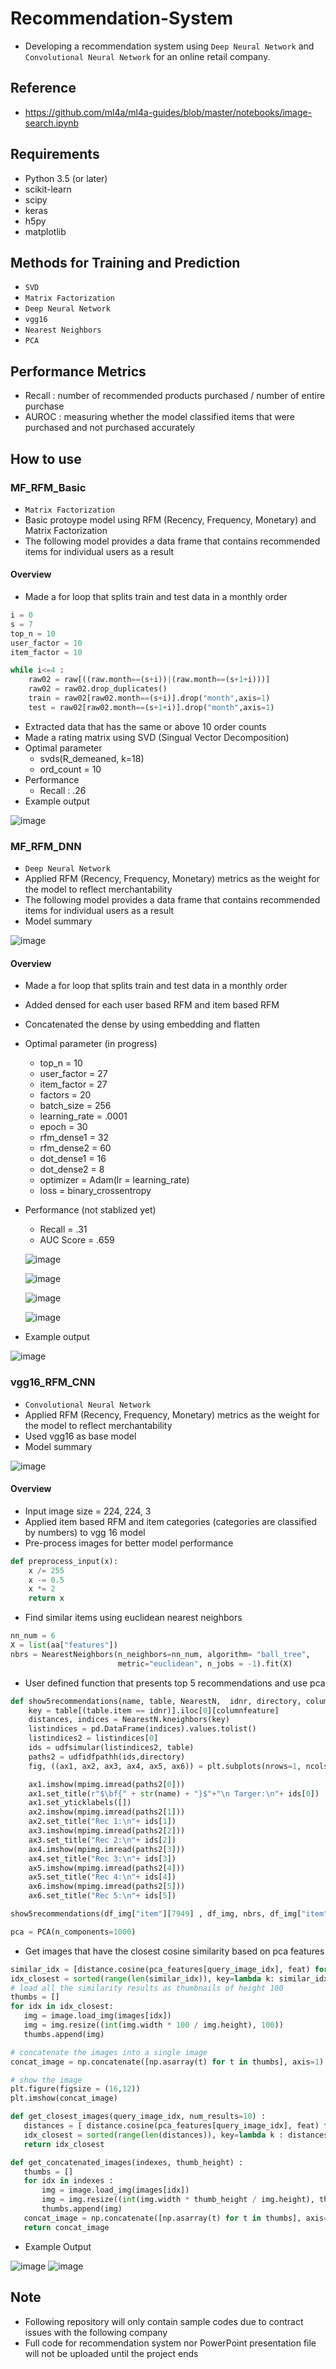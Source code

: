 # Recommendation-System
* Developing a recommendation system using ```Deep Neural Network``` and ```Convolutional Neural Network``` for an online retail company.
## Reference
* https://github.com/ml4a/ml4a-guides/blob/master/notebooks/image-search.ipynb
## Requirements
* Python 3.5 (or later)
* scikit-learn
* scipy
* keras
* h5py
* matplotlib
## Methods for Training and Prediction
* `SVD`
* `Matrix Factorization`
* `Deep Neural Network`
* `vgg16`
* `Nearest Neighbors`
* `PCA`
## Performance Metrics
* Recall : number of recommended products purchased / number of entire purchase
* AUROC : measuring whether the model classified items that were purchased and not purchased accurately
## How to use
### MF_RFM_Basic
* `Matrix Factorization`
* Basic protoype model using RFM (Recency, Frequency, Monetary) and Matrix Factorization
* The following model provides a data frame that contains recommended items for individual users as a result
#### Overview
* Made a for loop that splits train and test data in a monthly order
```python
i = 0 
s = 7
top_n = 10
user_factor = 10
item_factor = 10

while i<=4 :
    raw02 = raw[((raw.month==(s+i))|(raw.month==(s+1+i)))]
    raw02 = raw02.drop_duplicates()
    train = raw02[raw02.month==(s+i)].drop("month",axis=1)
    test = raw02[raw02.month==(s+1+i)].drop("month",axis=1)
```
* Extracted data that has the same or above 10 order counts
* Made a rating matrix using SVD (Singual Vector Decomposition)
* Optimal parameter
  * svds(R_demeaned, k=18)
  * ord_count = 10
* Performance
  * Recall : .26
* Example output


![image](https://user-images.githubusercontent.com/42960718/53979279-b4526a80-4150-11e9-9ed3-01a2d2704744.png)

### MF_RFM_DNN
* `Deep Neural Network`
* Applied RFM (Recency, Frequency, Monetary) metrics as the weight for the model to reflect merchantability
* The following model provides a data frame that contains recommended items for individual users as a result
* Model summary




![image](https://user-images.githubusercontent.com/42960718/53905608-50666e00-408c-11e9-90bb-ec7cbd1166e0.png)

#### Overview
* Made a for loop that splits train and test data in a monthly order
* Added densed for each user based RFM and item based RFM
* Concatenated the dense by using embedding and flatten
* Optimal parameter (in progress)
  * top_n = 10 
  * user_factor = 27
  * item_factor = 27
  * factors = 20
  * batch_size = 256
  * learning_rate = .0001
  * epoch = 30
  * rfm_dense1 = 32
  * rfm_dense2 = 60
  * dot_dense1 = 16
  * dot_dense2 = 8
  * optimizer = Adam(lr = learning_rate)
  * loss = binary_crossentropy 
* Performance (not stablized yet)
  * Recall = .31
  * AUC Score = .659
  
  
  ![image](https://user-images.githubusercontent.com/42960718/53905266-77707000-408b-11e9-8ff5-82809e747f8d.png)
  
  
  ![image](https://user-images.githubusercontent.com/42960718/53905287-83f4c880-408b-11e9-8075-9ac1921b1819.png)
  

  ![image](https://user-images.githubusercontent.com/42960718/53942026-11bccc00-40fd-11e9-8c06-0a39eb8327fc.png)


  ![image](https://user-images.githubusercontent.com/42960718/53942066-31ec8b00-40fd-11e9-9577-9c4672ef76a5.png)


* Example output


![image](https://user-images.githubusercontent.com/42960718/53905459-fcf42000-408b-11e9-9298-6dff01e0452c.png)

### vgg16_RFM_CNN
* `Convolutional Neural Network`
* Applied RFM (Recency, Frequency, Monetary) metrics as the weight for the model to reflect merchantability
* Used vgg16 as base model
* Model summary




![image](https://user-images.githubusercontent.com/42960718/53956482-11cdc380-411f-11e9-9bd2-6461a6a8fdf1.png)
#### Overview
* Input image size = 224, 224, 3
* Applied item based RFM and item categories (categories are classified by numbers) to vgg 16 model
* Pre-process images for better model performance
```python
def preprocess_input(x):
    x /= 255
    x -= 0.5
    x *= 2
    return x
```
* Find similar items using euclidean nearest neighbors
```python
nn_num = 6
X = list(aa["features"])
nbrs = NearestNeighbors(n_neighbors=nn_num, algorithm= "ball_tree", 
                        metric="euclidean", n_jobs = -1).fit(X)
```
* User defined function that presents top 5 recommendations and use pca
```python
def show5recommendations(name, table, NearestN,  idnr, directory, columnfeature):
    key = table[(table.item == idnr)].iloc[0][columnfeature]
    distances, indices = NearestN.kneighbors(key)
    listindices = pd.DataFrame(indices).values.tolist()
    listindices2 = listindices[0]
    ids = udfsimular(listindices2, table)
    paths2 = udfidfpathh(ids,directory)
    fig, ((ax1, ax2, ax3, ax4, ax5, ax6)) = plt.subplots(nrows=1, ncols=6, sharex=True, sharey=True, figsize=(14,3))

    ax1.imshow(mpimg.imread(paths2[0]))
    ax1.set_title(r"$\bf{" + str(name) + "}$"+"\n Targer:\n"+ ids[0])
    ax1.set_yticklabels([])
    ax2.imshow(mpimg.imread(paths2[1]))
    ax2.set_title("Rec 1:\n"+ ids[1])
    ax3.imshow(mpimg.imread(paths2[2]))
    ax3.set_title("Rec 2:\n"+ ids[2])
    ax4.imshow(mpimg.imread(paths2[3]))
    ax4.set_title("Rec 3:\n"+ ids[3])
    ax5.imshow(mpimg.imread(paths2[4]))
    ax5.set_title("Rec 4:\n"+ ids[4])
    ax6.imshow(mpimg.imread(paths2[5]))
    ax6.set_title("Rec 5:\n"+ ids[5])
 ```
```python
show5recommendations(df_img["item"][7949] , df_img, nbrs, df_img["item"][7949], "../../linkshops.full.5.img/", "features")
```
```python
pca = PCA(n_components=1000)
```
 * Get images that have the closest cosine similarity based on pca features
 ```python
similar_idx = [distance.cosine(pca_features[query_image_idx], feat) for feat in pca_features]
idx_closest = sorted(range(len(similar_idx)), key=lambda k: similar_idx[k])[1:11]
# load all the similarity results as thumbnails of height 100
thumbs = []
for idx in idx_closest:
    img = image.load_img(images[idx])
    img = img.resize((int(img.width * 100 / img.height), 100))
    thumbs.append(img)

# concatenate the images into a single image
concat_image = np.concatenate([np.asarray(t) for t in thumbs], axis=1)

# show the image
plt.figure(figsize = (16,12))
plt.imshow(concat_image)

def get_closest_images(query_image_idx, num_results=10) :
    distances = [ distance.cosine(pca_features[query_image_idx], feat) for feat in pca_features ]
    idx_closest = sorted(range(len(distances)), key=lambda k : distances[k])[1 :num_results+1]
    return idx_closest

def get_concatenated_images(indexes, thumb_height) :
    thumbs = []
    for idx in indexes :
        img = image.load_img(images[idx])
        img = img.resize((int(img.width * thumb_height / img.height), thumb_height))
        thumbs.append(img)
    concat_image = np.concatenate([np.asarray(t) for t in thumbs], axis=1)
    return concat_image
```
* Example Output


![image](https://user-images.githubusercontent.com/42960718/53979141-5160d380-4150-11e9-8dca-4b0f84ecc6c5.png)
![image](https://user-images.githubusercontent.com/42960718/53979164-60478600-4150-11e9-8841-9275fb6ce9f7.png)


## Note
* Following repository will only contain sample codes due to contract issues with the following company
* Full code for recommendation system nor PowerPoint presentation file will not be uploaded until the project ends

